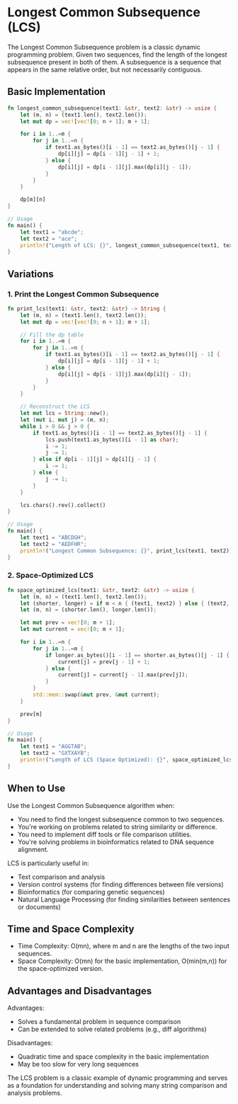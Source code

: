 # Longest Common Subsequence (LCS)

The Longest Common Subsequence problem is a classic dynamic programming problem. Given two sequences, find the length of the longest subsequence present in both of them. A subsequence is a sequence that appears in the same relative order, but not necessarily contiguous.

## Basic Implementation

```rust
fn longest_common_subsequence(text1: &str, text2: &str) -> usize {
    let (m, n) = (text1.len(), text2.len());
    let mut dp = vec![vec![0; n + 1]; m + 1];

    for i in 1..=m {
        for j in 1..=n {
            if text1.as_bytes()[i - 1] == text2.as_bytes()[j - 1] {
                dp[i][j] = dp[i - 1][j - 1] + 1;
            } else {
                dp[i][j] = dp[i - 1][j].max(dp[i][j - 1]);
            }
        }
    }

    dp[m][n]
}

// Usage
fn main() {
    let text1 = "abcde";
    let text2 = "ace";
    println!("Length of LCS: {}", longest_common_subsequence(text1, text2));
}
```

## Variations

### 1. Print the Longest Common Subsequence

```rust
fn print_lcs(text1: &str, text2: &str) -> String {
    let (m, n) = (text1.len(), text2.len());
    let mut dp = vec![vec![0; n + 1]; m + 1];

    // Fill the dp table
    for i in 1..=m {
        for j in 1..=n {
            if text1.as_bytes()[i - 1] == text2.as_bytes()[j - 1] {
                dp[i][j] = dp[i - 1][j - 1] + 1;
            } else {
                dp[i][j] = dp[i - 1][j].max(dp[i][j - 1]);
            }
        }
    }

    // Reconstruct the LCS
    let mut lcs = String::new();
    let (mut i, mut j) = (m, n);
    while i > 0 && j > 0 {
        if text1.as_bytes()[i - 1] == text2.as_bytes()[j - 1] {
            lcs.push(text1.as_bytes()[i - 1] as char);
            i -= 1;
            j -= 1;
        } else if dp[i - 1][j] > dp[i][j - 1] {
            i -= 1;
        } else {
            j -= 1;
        }
    }

    lcs.chars().rev().collect()
}

// Usage
fn main() {
    let text1 = "ABCDGH";
    let text2 = "AEDFHR";
    println!("Longest Common Subsequence: {}", print_lcs(text1, text2));
}
```

### 2. Space-Optimized LCS

```rust
fn space_optimized_lcs(text1: &str, text2: &str) -> usize {
    let (m, n) = (text1.len(), text2.len());
    let (shorter, longer) = if m < n { (text1, text2) } else { (text2, text1) };
    let (m, n) = (shorter.len(), longer.len());

    let mut prev = vec![0; m + 1];
    let mut current = vec![0; m + 1];

    for i in 1..=n {
        for j in 1..=m {
            if longer.as_bytes()[i - 1] == shorter.as_bytes()[j - 1] {
                current[j] = prev[j - 1] + 1;
            } else {
                current[j] = current[j - 1].max(prev[j]);
            }
        }
        std::mem::swap(&mut prev, &mut current);
    }

    prev[m]
}

// Usage
fn main() {
    let text1 = "AGGTAB";
    let text2 = "GXTXAYB";
    println!("Length of LCS (Space Optimized): {}", space_optimized_lcs(text1, text2));
}
```

## When to Use

Use the Longest Common Subsequence algorithm when:

- You need to find the longest subsequence common to two sequences.
- You're working on problems related to string similarity or difference.
- You need to implement diff tools or file comparison utilities.
- You're solving problems in bioinformatics related to DNA sequence alignment.

LCS is particularly useful in:

- Text comparison and analysis
- Version control systems (for finding differences between file versions)
- Bioinformatics (for comparing genetic sequences)
- Natural Language Processing (for finding similarities between sentences or documents)

## Time and Space Complexity

- Time Complexity: O(mn), where m and n are the lengths of the two input sequences.
- Space Complexity: O(mn) for the basic implementation, O(min(m,n)) for the space-optimized version.

## Advantages and Disadvantages

Advantages:
- Solves a fundamental problem in sequence comparison
- Can be extended to solve related problems (e.g., diff algorithms)

Disadvantages:
- Quadratic time and space complexity in the basic implementation
- May be too slow for very long sequences

The LCS problem is a classic example of dynamic programming and serves as a foundation for understanding and solving many string comparison and analysis problems.
